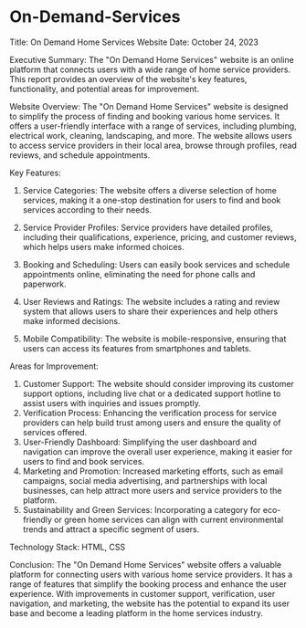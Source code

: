 # On-Demand-Services

Title: On Demand Home Services Website 
Date: October 24, 2023

Executive Summary:
    The "On Demand Home Services" website is an online platform that connects users with a wide range of home service providers. This report provides an overview of the website's key features, functionality, and potential areas for improvement.

Website Overview:
   The "On Demand Home Services" website is designed to simplify the process of finding and booking various home services. It offers a user-friendly interface with a range of services, including plumbing, electrical work, cleaning, landscaping, and more. The website allows users to access service providers in their local area, browse through profiles, read reviews, and schedule appointments.

Key Features:
   1. Service Categories: The website offers a diverse selection of home services, making it a one-stop destination for users to find and book services according to their needs.

   2. Service Provider Profiles: Service providers have detailed profiles, including their qualifications, experience, pricing, and customer reviews, which helps users make informed choices.
   3. Booking and Scheduling: Users can easily book services and schedule appointments online, eliminating the need for phone calls and paperwork.
   4. User Reviews and Ratings: The website includes a rating and review system that allows users to share their experiences and help others make informed decisions.
   5. Mobile Compatibility: The website is mobile-responsive, ensuring that users can access its features from smartphones and tablets.

Areas for Improvement:
   1. Customer Support: The website should consider improving its customer support options, including live chat or a dedicated support hotline to assist users with inquiries and issues promptly.
   2. Verification Process: Enhancing the verification process for service providers can help build trust among users and ensure the quality of services offered.
   3. User-Friendly Dashboard: Simplifying the user dashboard and navigation can improve the overall user experience, making it easier for users to find and book services.
   4. Marketing and Promotion: Increased marketing efforts, such as email campaigns, social media advertising, and partnerships with local businesses, can help attract more users and service providers to the platform.
   5. Sustainability and Green Services: Incorporating a category for eco-friendly or green home services can align with current environmental trends and attract a specific segment of users.

Technology Stack: HTML, CSS

Conclusion:
   The "On Demand Home Services" website offers a valuable platform for connecting users with various home service providers. It has a range of features that simplify the booking process and enhance the user experience. With improvements in customer support, verification, user navigation, and marketing, the website has the potential to expand its user base and become a leading platform in the home services industry.
